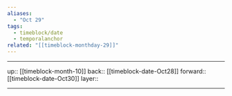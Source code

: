 ```yaml
---
aliases:
  - "Oct 29"
tags:
  - timeblock/date
  - temporalanchor
related: "[[timeblock-monthday-29]]"
---
```




***

up:: [[timeblock-month-10]]
back:: [[timeblock-date-Oct28]]
forward:: [[timeblock-date-Oct30]]
layer:: 

***
